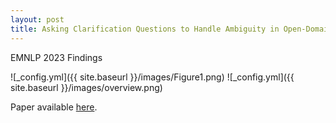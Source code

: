 ```yaml
---
layout: post
title: Asking Clarification Questions to Handle Ambiguity in Open-Domain QA
---
```


EMNLP 2023 Findings

![_config.yml]({{ site.baseurl }}/images/Figure1.png)
![_config.yml]({{ site.baseurl }}/images/overview.png)

Paper available [here]([https://aclanthology.org/2022.dialdoc-1.15.pdf](https://aclanthology.org/2023.findings-emnlp.772/)https://aclanthology.org/2023.findings-emnlp.772/).
